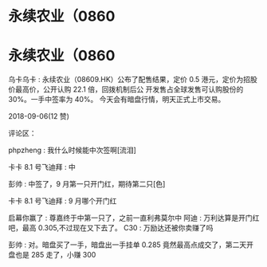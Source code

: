 # 永续农业（0860

# 永续农业（0860

乌卡乌卡 : 永续农业（08609.HK）公布了配售结果，定价 0.5 港元，定价为招股价最高价，公开认购 22.1 倍，回拨机制后公 开发售占全球发售可认购股份的 30%。一手中签率为 40%。 今天会有暗盘行情，明天正式上市交易。

2018-09-06(12 赞)

评论区：

phpzheng : 我什么时候能中次签啊[流泪]

卡卡 8.1 号飞迪拜 : 中

彭帅 : 中签了，9 月第一只开门红，期待第二只[色]

卡卡 8.1 号飞迪拜 : 9 月哪个开门红

启幕你赢了 : 尊嘉终于中第一只了，之前一直利弗莫尔中 阿迪 : 万利达算是开门红吧，最高 0.305,不过现在又下去了。 C30 : 万励达还被你卖赚了吗

彭帅 : 对。暗盘买了一手，暗盘出一手挂单 0.285 竟然最高点成交了，第二天开盘也是 285 走了，小赚 300